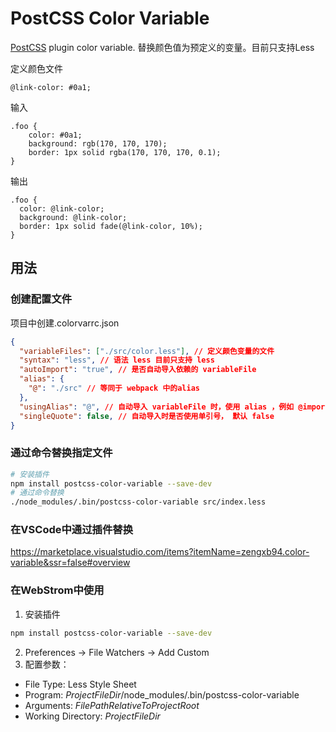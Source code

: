 # PostCSS Color Variable

[PostCSS] plugin color variable. 替换颜色值为预定义的变量。目前只支持Less

[PostCSS]: https://github.com/postcss/postcss
定义颜色文件
```less
@link-color: #0a1;
```

输入
```less
.foo {
    color: #0a1;
    background: rgb(170, 170, 170);
    border: 1px solid rgba(170, 170, 170, 0.1);
}
```

输出
```less
.foo {
  color: @link-color;
  background: @link-color;
  border: 1px solid fade(@link-color, 10%);
}
```

## 用法

### 创建配置文件
项目中创建.colorvarrc.json
```json
{
  "variableFiles": ["./src/color.less"], // 定义颜色变量的文件
  "syntax": "less", // 语法 less 目前只支持 less
  "autoImport": "true", // 是否自动导入依赖的 variableFile
  "alias": {
    "@": "./src" // 等同于 webpack 中的alias
  },
  "usingAlias": "@", // 自动导入 variableFile 时，使用 alias ，例如 @import '~@/src/color.less'
  "singleQuote": false, // 自动导入时是否使用单引号， 默认 false
}
```

### 通过命令替换指定文件
```bash
# 安装插件
npm install postcss-color-variable --save-dev
# 通过命令替换
./node_modules/.bin/postcss-color-variable src/index.less
```

### 在VSCode中通过插件替换
https://marketplace.visualstudio.com/items?itemName=zengxb94.color-variable&ssr=false#overview

### 在WebStrom中使用
1. 安装插件
```bash
npm install postcss-color-variable --save-dev
```
2. Preferences -> File Watchers -> Add Custom
3. 配置参数：
  - File Type: Less Style Sheet
  - Program: $ProjectFileDir$/node_modules/.bin/postcss-color-variable
  - Arguments: $FilePathRelativeToProjectRoot$
  - Working Directory: $ProjectFileDir$
